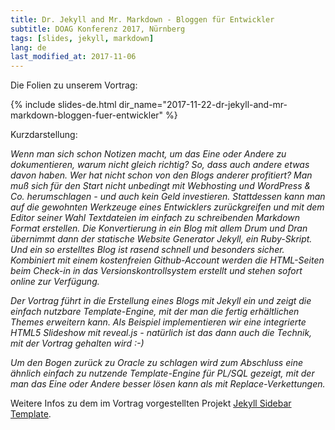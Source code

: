 ```yaml
---
title: Dr. Jekyll and Mr. Markdown - Bloggen für Entwickler
subtitle: DOAG Konferenz 2017, Nürnberg
tags: [slides, jekyll, markdown]
lang: de
last_modified_at: 2017-11-06
---
```

Die Folien zu unserem Vortrag:

{% include slides-de.html dir_name="2017-11-22-dr-jekyll-and-mr-markdown-bloggen-fuer-entwickler" %}

Kurzdarstellung:

_Wenn man sich schon Notizen macht, um das Eine oder Andere zu dokumentieren, warum nicht gleich richtig? So, dass auch andere etwas davon haben. Wer hat nicht schon von den Blogs anderer profitiert? Man muß sich für den Start nicht unbedingt mit Webhosting und WordPress & Co. herumschlagen - und auch kein Geld investieren. Stattdessen kann man auf die gewohnten Werkzeuge eines Entwicklers zurückgreifen und mit dem Editor seiner Wahl Textdateien im einfach zu schreibenden Markdown Format erstellen. Die Konvertierung in ein Blog mit allem Drum und Dran übernimmt dann der statische Website Generator Jekyll, ein Ruby-Skript. Und ein so erstelltes Blog ist rasend schnell und besonders sicher. Kombiniert mit einem kostenfreien Github-Account werden die HTML-Seiten beim Check-in in das Versionskontrollsystem erstellt und stehen sofort online zur Verfügung._

_Der Vortrag führt in die Erstellung eines Blogs mit Jekyll ein und zeigt die einfach nutzbare Template-Engine, mit der man die fertig erhältlichen Themes erweitern kann. Als Beispiel implementieren wir eine integrierte HTML5 Slideshow mit reveal.js - natürlich ist das dann auch die Technik, mit der Vortrag gehalten wird :-)_

_Um den Bogen zurück zu Oracle zu schlagen wird zum Abschluss eine ähnlich einfach zu nutzende Template-Engine für PL/SQL gezeigt, mit der man das Eine oder Andere besser lösen kann als mit Replace-Verkettungen._

Weitere Infos zu dem im Vortrag vorgestellten Projekt [Jekyll Sidebar Template][1].

[1]: https://github.com/ogobrecht/jekyll-sidebar-template
